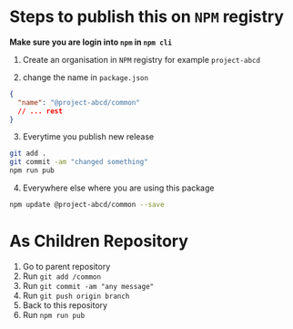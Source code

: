 # Steps to publish this on `NPM` registry

**Make sure you are login into `npm` in `npm cli`**

1.  Create an organisation in `NPM` registry for example `project-abcd`

2.  change the name in `package.json`

```json
{
  "name": "@project-abcd/common"
  // ... rest
}
```

3.  Everytime you publish new release

```bash
git add .
git commit -am "changed something"
npm run pub
```

4.  Everywhere else where you are using this package

```bash
npm update @project-abcd/common --save
```

# As Children Repository

1.  Go to parent repository
2.  Run `git add /common`
3.  Run `git commit -am "any message"`
4.  Run `git push origin branch`
5.  Back to this repository
6.  Run `npm run pub`
